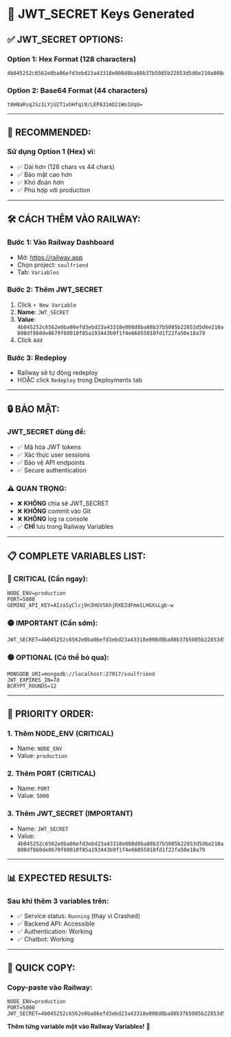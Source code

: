 # 🔐 JWT_SECRET Keys Generated

## ✅ **JWT_SECRET OPTIONS:**

### **Option 1: Hex Format (128 characters)**
```
4b045252c6562e0ba86efd3ebd23a43318e008d8ba88b37b5085b22853d5d6e210a808df860de8679f60010f85a193443b9f1f4e66055018fd1f22fa50e18a79
```

### **Option 2: Base64 Format (44 characters)**
```
t8mNaRsqJSz1LYjU2T1xhHfqi9/LEPA31mD2iWo1UqU=
```

---

## 🎯 **RECOMMENDED:**

### **Sử dụng Option 1 (Hex)** vì:
- ✅ Dài hơn (128 chars vs 44 chars)
- ✅ Bảo mật cao hơn
- ✅ Khó đoán hơn
- ✅ Phù hợp với production

---

## 🛠️ **CÁCH THÊM VÀO RAILWAY:**

### **Bước 1: Vào Railway Dashboard**
- Mở: https://railway.app
- Chọn project: `soulfriend`
- Tab: `Variables`

### **Bước 2: Thêm JWT_SECRET**
1. Click `+ New Variable`
2. **Name**: `JWT_SECRET`
3. **Value**: `4b045252c6562e0ba86efd3ebd23a43318e008d8ba88b37b5085b22853d5d6e210a808df860de8679f60010f85a193443b9f1f4e66055018fd1f22fa50e18a79`
4. Click `Add`

### **Bước 3: Redeploy**
- Railway sẽ tự động redeploy
- HOẶC click `Redeploy` trong Deployments tab

---

## 🔒 **BẢO MẬT:**

### **JWT_SECRET dùng để:**
- ✅ Mã hóa JWT tokens
- ✅ Xác thực user sessions
- ✅ Bảo vệ API endpoints
- ✅ Secure authentication

### **⚠️ QUAN TRỌNG:**
- ❌ **KHÔNG** chia sẻ JWT_SECRET
- ❌ **KHÔNG** commit vào Git
- ❌ **KHÔNG** log ra console
- ✅ **CHỈ** lưu trong Railway Variables

---

## 📋 **COMPLETE VARIABLES LIST:**

### **🔴 CRITICAL (Cần ngay):**
```
NODE_ENV=production
PORT=5000
GEMINI_API_KEY=AIzaSyClcj9n3HUVS6hjRXEZdFmm1LHGXsLgb-w
```

### **🟡 IMPORTANT (Cần sớm):**
```
JWT_SECRET=4b045252c6562e0ba86efd3ebd23a43318e008d8ba88b37b5085b22853d5d6e210a808df860de8679f60010f85a193443b9f1f4e66055018fd1f22fa50e18a79
```

### **🟢 OPTIONAL (Có thể bỏ qua):**
```
MONGODB_URI=mongodb://localhost:27017/soulfriend
JWT_EXPIRES_IN=7d
BCRYPT_ROUNDS=12
```

---

## 🎯 **PRIORITY ORDER:**

### **1. Thêm NODE_ENV** (CRITICAL)
- Name: `NODE_ENV`
- Value: `production`

### **2. Thêm PORT** (CRITICAL)
- Name: `PORT`
- Value: `5000`

### **3. Thêm JWT_SECRET** (IMPORTANT)
- Name: `JWT_SECRET`
- Value: `4b045252c6562e0ba86efd3ebd23a43318e008d8ba88b37b5085b22853d5d6e210a808df860de8679f60010f85a193443b9f1f4e66055018fd1f22fa50e18a79`

---

## 📊 **EXPECTED RESULTS:**

### **Sau khi thêm 3 variables trên:**
- ✅ Service status: `Running` (thay vì Crashed)
- ✅ Backend API: Accessible
- ✅ Authentication: Working
- ✅ Chatbot: Working

---

## 🚀 **QUICK COPY:**

### **Copy-paste vào Railway:**
```
NODE_ENV=production
PORT=5000
JWT_SECRET=4b045252c6562e0ba86efd3ebd23a43318e008d8ba88b37b5085b22853d5d6e210a808df860de8679f60010f85a193443b9f1f4e66055018fd1f22fa50e18a79
```

**Thêm từng variable một vào Railway Variables!** 🎯


